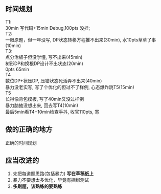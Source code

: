 ## 时间规划 
T1:  
  30min 写代码+15min Debug,100pts 没挂;  
T2:  
  一眼原题，但一年没写, DP状态转移方程推不出来(30min), 水10pts草草了事(10min)  
T3:  
  点分治板子但没学懂, 写不出来(45min)  
  树形DP和换根DP设计不出状态(20min)  
  0pts 65min  
T4  
  数位DP+状压DP, 压错状态死活弄不出来(40min)  
  暴力没老实写, 写了个优化的但过不了样例, 心态爆炸跳T5(15min)  
T5  
  长得像背包模板, 写了40min又没过样例  
  暴力脑抽没想出来, 回去写T4(10min)  
最后5min看T4+10min检查手抖, 收官110pts, 寄

## 做的正确的地方  
  正确的时间规划

## 应当改进的
  1. 先把每道题思路(包括暴力) **写在草稿纸上**
  2. 暴力不要想太多优化，毕竟有捆绑测试
  3. **多刷题，该熟练的要熟练**